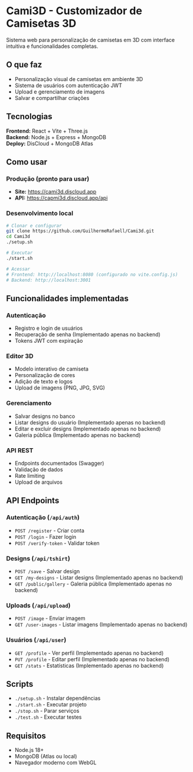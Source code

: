 # Cami3D - Customizador de Camisetas 3D

Sistema web para personalização de camisetas em 3D com interface intuitiva e funcionalidades completas.

## O que faz

- Personalização visual de camisetas em ambiente 3D
- Sistema de usuários com autenticação JWT
- Upload e gerenciamento de imagens
- Salvar e compartilhar criações

## Tecnologias

**Frontend:** React + Vite + Three.js  
**Backend:** Node.js + Express + MongoDB  
**Deploy:** DisCloud + MongoDB Atlas

## Como usar

### Produção (pronto para usar)
- **Site:** https://cami3d.discloud.app
- **API:** https://capmi3d.discloud.app/api

### Desenvolvimento local

```bash
# Clonar e configurar
git clone https://github.com/GuilhermeRafaell/Cami3d.git
cd Cami3d
./setup.sh

# Executar
./start.sh

# Acessar
# Frontend: http://localhost:8080 (configurado no vite.config.js)
# Backend: http://localhost:3001
```

## Funcionalidades implementadas

### Autenticação
- Registro e login de usuários
- Recuperação de senha (Implementado apenas no backend)
- Tokens JWT com expiração

### Editor 3D
- Modelo interativo de camiseta
- Personalização de cores
- Adição de texto e logos
- Upload de imagens (PNG, JPG, SVG)

### Gerenciamento
- Salvar designs no banco
- Listar designs do usuário (Implementado apenas no backend)
- Editar e excluir designs (Implementado apenas no backend)
- Galeria pública (Implementado apenas no backend)

### API REST
- Endpoints documentados (Swagger)
- Validação de dados
- Rate limiting
- Upload de arquivos

## API Endpoints

### Autenticação (`/api/auth`)
- `POST /register` - Criar conta
- `POST /login` - Fazer login
- `POST /verify-token` - Validar token

### Designs (`/api/tshirt`)
- `POST /save` - Salvar design
- `GET /my-designs` - Listar designs (Implementado apenas no backend)
- `GET /public/gallery` - Galeria pública (Implementado apenas no backend)

### Uploads (`/api/upload`)
- `POST /image` - Enviar imagem
- `GET /user-images` - Listar imagens (Implementado apenas no backend)

### Usuários (`/api/user`)
- `GET /profile` - Ver perfil (Implementado apenas no backend)
- `PUT /profile` - Editar perfil (Implementado apenas no backend)
- `GET /stats` - Estatísticas (Implementado apenas no backend)

## Scripts

- `./setup.sh` - Instalar dependências
- `./start.sh` - Executar projeto
- `./stop.sh` - Parar serviços
- `./test.sh` - Executar testes

## Requisitos

- Node.js 18+
- MongoDB (Atlas ou local)
- Navegador moderno com WebGL